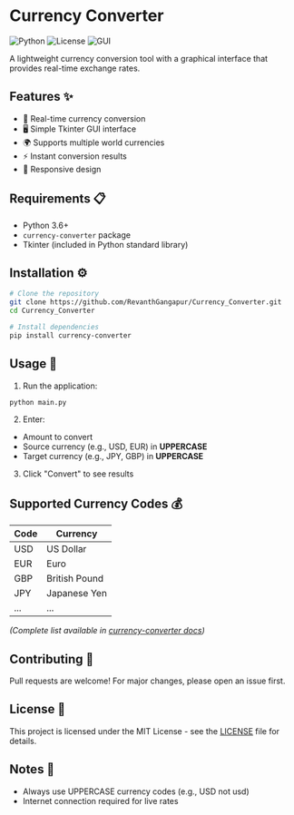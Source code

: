 # Currency Converter

![Python](https://img.shields.io/badge/Python-3.6%2B-blue)
![License](https://img.shields.io/badge/License-MIT-green)
![GUI](https://img.shields.io/badge/GUI-Tkinter-yellowgreen)

A lightweight currency conversion tool with a graphical interface that provides real-time exchange rates.

## Features ✨

- 💱 Real-time currency conversion
- 🖥️ Simple Tkinter GUI interface
- 🌍 Supports multiple world currencies
- ⚡ Instant conversion results
- 📱 Responsive design

## Requirements 📋

- Python 3.6+
- `currency-converter` package
- Tkinter (included in Python standard library)

## Installation ⚙️

```bash
# Clone the repository
git clone https://github.com/RevanthGangapur/Currency_Converter.git
cd Currency_Converter

# Install dependencies
pip install currency-converter
```

## Usage 🚀

1. Run the application:
```bash
python main.py
```

2. Enter:
- Amount to convert
- Source currency (e.g., USD, EUR) in **UPPERCASE**
- Target currency (e.g., JPY, GBP) in **UPPERCASE**

3. Click "Convert" to see results

## Supported Currency Codes 💰
| Code | Currency       |
|------|----------------|
| USD  | US Dollar      |
| EUR  | Euro           | 
| GBP  | British Pound  |
| JPY  | Japanese Yen   |
| ...  | ...            |

*(Complete list available in [currency-converter docs](https://pypi.org/project/currency-converter/))*

## Contributing 🤝
Pull requests are welcome! For major changes, please open an issue first.

## License 📄
This project is licensed under the MIT License - see the [LICENSE](LICENSE) file for details.

## Notes 📝
- Always use UPPERCASE currency codes (e.g., USD not usd)
- Internet connection required for live rates
